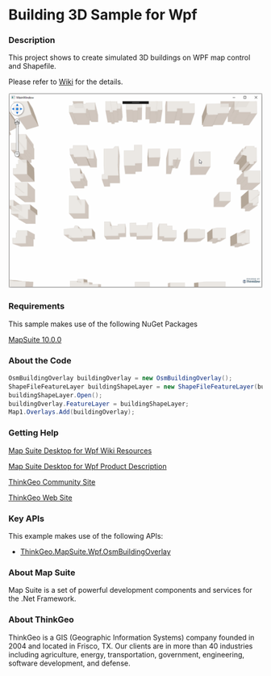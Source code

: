 # Building 3D Sample for Wpf

### Description
This project shows to create simulated 3D buildings on WPF map control and Shapefile.

Please refer to [Wiki](http://wiki.thinkgeo.com/wiki/map_suite_desktop_for_wpf) for the details.

![Screenshot](Screenshot.gif)

### Requirements
This sample makes use of the following NuGet Packages

[MapSuite 10.0.0](https://www.nuget.org/packages?q=ThinkGeo)

### About the Code
```csharp
OsmBuildingOverlay buildingOverlay = new OsmBuildingOverlay();
ShapeFileFeatureLayer buildingShapeLayer = new ShapeFileFeatureLayer(buildingFilePath);
buildingShapeLayer.Open();
buildingOverlay.FeatureLayer = buildingShapeLayer;
Map1.Overlays.Add(buildingOverlay);
```
### Getting Help

[Map Suite Desktop for Wpf Wiki Resources](http://wiki.thinkgeo.com/wiki/map_suite_desktop_for_wpf)

[Map Suite Desktop for Wpf Product Description](https://thinkgeo.com/ui-controls#desktop-platforms)

[ThinkGeo Community Site](http://community.thinkgeo.com/)

[ThinkGeo Web Site](http://www.thinkgeo.com)

### Key APIs
This example makes use of the following APIs:

- [ThinkGeo.MapSuite.Wpf.OsmBuildingOverlay](http://wiki.thinkgeo.com/wiki/api/ThinkGeo.MapSuite.Wpf.OsmBuildingOverlay)

### About Map Suite
Map Suite is a set of powerful development components and services for the .Net Framework.

### About ThinkGeo
ThinkGeo is a GIS (Geographic Information Systems) company founded in 2004 and located in Frisco, TX. Our clients are in more than 40 industries including agriculture, energy, transportation, government, engineering, software development, and defense.

